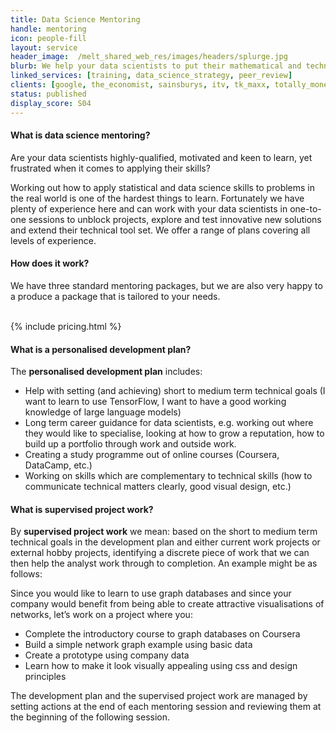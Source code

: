 ```yaml
---
title: Data Science Mentoring
handle: mentoring
icon: people-fill
layout: service
header_image:  /melt_shared_web_res/images/headers/splurge.jpg
blurb: We help your data scientists to put their mathematical and technical skills to good use, solving problems in the real world.
linked_services: [training, data_science_strategy, peer_review]
clients: [google, the_economist, sainsburys, itv, tk_maxx, totally_money, unidays, direct_line_group, annalect, bamm, beauhurst, tubr, msl_group, redshift]
status: published
display_score: S04
---
```


#### What is data science mentoring?

Are your data scientists highly-qualified, motivated and keen to learn, yet frustrated when it comes to applying their skills? 

Working out how to apply statistical and data science skills to problems in the real world is one of the hardest things to learn. Fortunately we have plenty of experience here and can work with your data scientists in one-to-one sessions to unblock projects, explore and test innovative new solutions and extend their technical tool set. We offer a range of plans covering all levels of experience.

#### How does it work?

We have three standard mentoring packages, but we are also very happy to a produce a package that is tailored to your needs.


<br>
{% include pricing.html %}
<br>

#### What is a personalised development plan?

The **personalised development plan** includes:

- Help with setting (and achieving) short to medium term technical goals (I want to learn to use TensorFlow, I want to have a good working knowledge of large language models)
- Long term career guidance for data scientists, e.g. working out where they would like to specialise, looking at how to grow a reputation, how to build up a portfolio through work and outside work.
- Creating a study programme out of online courses (Coursera, DataCamp, etc.)
- Working on skills which are complementary to technical skills (how to communicate technical matters clearly, good visual design, etc.)

#### What is supervised project work?

By **supervised project work** we mean: based on the short to medium term technical goals in the development plan and either current work projects or external hobby projects, identifying a discrete piece of work that we can then help the analyst work through to completion. An example might be as follows:

Since you would like to learn to use graph databases and since your company would benefit from being able to create attractive visualisations of networks, let’s work on a project where you:

-   Complete the introductory course to graph databases on Coursera
-   Build a simple network graph example using basic data
-   Create a prototype using company data
-   Learn how to make it look visually appealing using css and design principles

The development plan and the supervised project work are managed by setting actions at the end of each mentoring session and reviewing them at the beginning of the following session.
